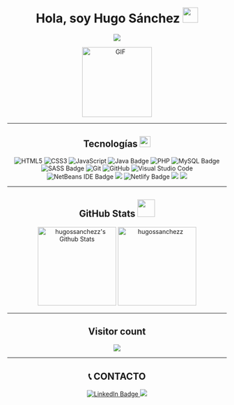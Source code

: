 
# <div align="center"><b>Hola, soy Hugo Sánchez</b> <img src="https://media.giphy.com/media/hvRJCLFzcasrR4ia7z/giphy.gif" width="35"></div>

<p align="center">
  <a href="https://github.com/DenverCoder1/readme-typing-svg">
    <img src="https://readme-typing-svg.herokuapp.com?lines=Bienvenido+a+mi+Github;Estudiante+de+CFGS+Desarrollo+Web;Always%20learning%20new%20things&center=true&width=380&height=45">
  </a>
</p>

<p align="center">
  <img alt="GIF" height="160px" src="https://media.giphy.com/media/Ah3zHH7hvsSB2/giphy.gif" />
</p>

---

## <div align="center"> Tecnologías <img src="https://media2.giphy.com/media/QssGEmpkyEOhBCb7e1/giphy.gif?cid=ecf05e47a0n3gi1bfqntqmob8g9aid1oyj2wr3ds3mg700bl&rid=giphy.gif" width="25"></div>

<p align="center">
  <img src="https://img.shields.io/badge/HTML5%20-%23E34F26.svg?style=for-the-badge&logo=html5&logoColor=white" alt="HTML5">
  <img src="https://img.shields.io/badge/CSS%20-%231572B6.svg?style=for-the-badge&logo=css3&logoColor=white" alt="CSS3">
  <img src="https://img.shields.io/badge/JavaScript%20-%23F7DF1E.svg?style=for-the-badge&logo=javascript&logoColor=black" alt="JavaScript">
  <img src="https://img.shields.io/badge/java-%23ED8B00.svg?style=for-the-badge&logo=openjdk&logoColor=white" alt="Java Badge">
  <img src="https://img.shields.io/badge/PHP-777BB4?style=for-the-badge&logo=php&logoColor=white" alt="PHP">
  <img src="https://img.shields.io/badge/mysql-4479A1.svg?style=for-the-badge&logo=mysql&logoColor=white" alt="MySQL Badge">
  <img src="https://img.shields.io/badge/SASS-hotpink.svg?style=for-the-badge&logo=SASS&logoColor=white" alt="SASS Badge">
  <img src="https://img.shields.io/badge/git-%23F05033.svg?style=for-the-badge&logo=git&logoColor=white" alt="Git">
  <img src="https://img.shields.io/badge/github-%23121011.svg?style=for-the-badge&logo=github&logoColor=white" alt="GitHub">
  <img src="https://img.shields.io/badge/Visual%20Studio%20Code-0078d7.svg?style=for-the-badge&logo=visual-studio-code&logoColor=white" alt="Visual Studio Code">
  <img src="https://img.shields.io/badge/NetBeansIDE-1B6AC6.svg?style=for-the-badge&logo=apache-netbeans-ide&logoColor=white" alt="NetBeans IDE Badge">
  <img src="https://img.shields.io/badge/Xampp-F37623?style=for-the-badge&logo=xampp&logoColor=white">
  <img src="https://img.shields.io/badge/netlify-%23000000.svg?style=for-the-badge&logo=netlify&logoColor=#00C7B7" alt="Netlify Badge">
  <img src="https://img.shields.io/badge/Frontend%20Mentor-informational?style=for-the-badge&logo=frontendmentor">
  <img src="https://img.shields.io/badge/figma-%23F24E1E.svg?style=for-the-badge&logo=figma&logoColor=white">
</p>

---

## <div align="center"> GitHub Stats <img src="https://github.com/7oSkaaa/7oSkaaa/blob/main/Images/Statistics.gif?raw=true" width="40"></div>

<p align="center">
  <img height="180px" src="https://github-readme-stats.vercel.app/api/top-langs?username=hugossanchezz&show_icons=true&theme=dark&locale=es&layout=compact" alt="hugossanchezz's Github Stats">
  <img height="180px" src="https://github-readme-stats.vercel.app/api?username=hugossanchezz&show_icons=true&theme=dark&locale=es" alt="hugossanchezz">
</p>

---

## <div align="center"> Visitor count </div>

<p align="center">
  <img src="https://profile-counter.glitch.me/hugossanchezz/count.svg"/>
</p>

---

## <div align="center">📞 CONTACTO</div>

<p align="center">
  <a href="https://www.linkedin.com/in/hugossanchezz/">
    <img src="https://img.shields.io/badge/linkedin-%230077B5.svg?style=for-the-badge&logo=linkedin&logoColor=white" alt="LinkedIn Badge">
  </a>

  <a href="https://www.frontendmentor.io/profile/hugossanchezz">
    <img src="https://img.shields.io/badge/Frontend%20Mentor-informational?style=for-the-badge&logo=frontendmentor">
  </a>
</p>

